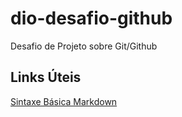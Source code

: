 # dio-desafio-github
Desafio de Projeto sobre Git/Github

## Links Úteis
[Sintaxe Básica Markdown]()
